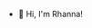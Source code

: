 - 👋 Hi, I'm Rhanna!

<!---
rhannads/rhannads is a ✨ special ✨ repository because its `README.md` (this file) appears on your GitHub profile.
You can click the Preview link to take a look at your changes.
--->
